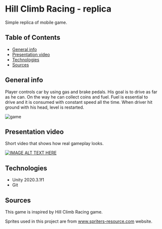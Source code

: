 # Hill Climb Racing - replica
Simple replica of mobile game.

## Table of Contents
* [General info](#general-info)
* [Presentation video](#presentation-video)
* [Technologies](#technologies)
* [Sources](#sources)

## General info
Player controls car by using gas and brake pedals. His goal is to drive as far as he can. On the way he can 
collect coins and fuel. Fuel is essential to drive and it is consumed with constant speed all the time.
When driver hit ground with his head, level is restarted.

![game](https://user-images.githubusercontent.com/62331993/119367877-b2820c80-bcb2-11eb-901a-4deb7f7e9bf2.PNG)

## Presentation video
Short video that shows how real gameplay looks.

[![IMAGE ALT TEXT HERE](https://img.youtube.com/vi/lhHcxTu7C74/0.jpg)](https://www.youtube.com/watch?v=lhHcxTu7C74)

## Technologies
* Unity 2020.3.1f1
* Git

## Sources
This game is inspired by Hill Climb Racing game.

Sprites used in this project are from www.spriters-resource.com website.
